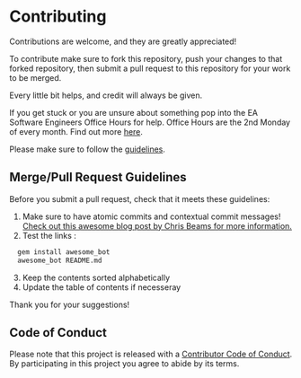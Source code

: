 # Contributing

Contributions are welcome, and they are greatly appreciated!

To contribute make sure to fork this repository, push your changes to that forked repository, then submit a pull request to this repository for your work to be merged.

Every little bit helps, and credit will always be given.

If you get stuck or you are unsure about something pop into the EA Software Engineers Office Hours for help. Office Hours are the 2nd Monday of every month. Find out more [here](https://docs.google.com/presentation/d/1T11dj1I3c23ZMLGWL-EYZVVJkgOv9coNR1355MWojOA/edit#slide=id.g219723c9878_0_39).

Please make sure to follow the [guidelines](#merge-pull-request-guidelines).

## Merge/Pull Request Guidelines

Before you submit a pull request, check that it meets these guidelines:

1. Make sure to have atomic commits and contextual commit messages!
   [Check out this awesome blog post by Chris Beams for more information.][chris-beams]
2. Test the links :

```bash
  gem install awesome_bot
  awesome_bot README.md
```

3. Keep the contents sorted alphabetically
4. Update the table of contents if necesseray

Thank you for your suggestions!

## Code of Conduct

Please note that this project is released with a [Contributor Code of Conduct](CODE_OF_CONDUCT.md).
By participating in this project you agree to abide by its terms.

[merge-link]: https://github.com/NicoleJaneway/ea-software-engineers/compare
[chris-beams]: http://chris.beams.io/posts/git-commit/
